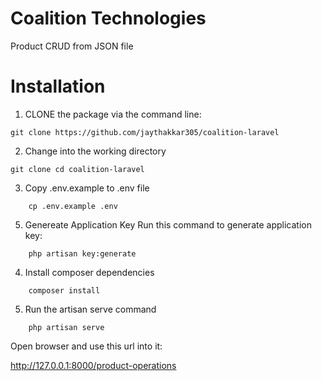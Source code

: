 # Coalition Technologies 

Product CRUD from JSON file 

# Installation
1. CLONE the package via the command line:
```
git clone https://github.com/jaythakkar305/coalition-laravel
```
2. Change into the working directory
```
git clone cd coalition-laravel
```
3. Copy .env.example to .env file
```
    cp .env.example .env
```
5. Genereate Application Key
   Run this command to generate application key:
   
```
    php artisan key:generate
```
4. Install composer dependencies
```
    composer install
```
5. Run the artisan serve command
```
    php artisan serve
```

Open browser and use this url into it:

  http://127.0.0.1:8000/product-operations